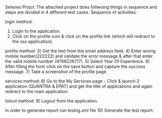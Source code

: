 Selenes Projct: 
The attached project does follwoing things in sequence and steps are divided in 4 different test cases.
Sequence of activities:

login method:
1) Login to the application.
2) Click on the profile icon & click on the profile link (which will redirect to the sso application).

profile method:
3) Get the text from the email address field.
4) Enter wrong mobile number(222222) and validate the error message & after that enter the valid mobile number (9768226717).
5) Select Year Of Experience.
6) After filling the form click on the save button and capture the success message.
7) Take a screenshot of the profile page.

services method:
8) Go to the My Services page - Click & launch 2 application (QUANTRA & EPAT) and get the title of applications and again redirect to the main application.

totout method:
9) Logout from the application.

In order to generate report run testng.xml file
10) Generate the test report.


